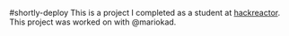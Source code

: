 #shortly-deploy
This is a project I completed as a student at [hackreactor](http://hackreactor.com). This project was worked on with @mariokad.
